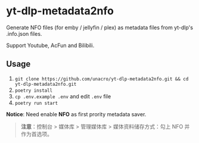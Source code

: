 # yt-dlp-metadata2nfo

Generate NFO files (for emby / jellyfin / plex) as metadata files from yt-dlp's .info.json files.

Support Youtube, AcFun and Bilibili.

## Usage

1. `git clone https://github.com/unacro/yt-dlp-metadata2nfo.git && cd yt-dlp-metadata2nfo.git`
2. `poetry install`
3. `cp .env.example .env` and edit `.env` file
4. `poetry run start`

**Notice**: Need enable **NFO** as first prority metadata saver.

> **注意**：控制台 > 媒体库 > 管理媒体库 > 媒体资料储存方式：勾上 NFO 并作为首选项。
